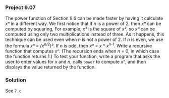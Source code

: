 ### Project 9.07
The power function of Section 9.6 can be made faster by having it calculate *xⁿ* in a different way. We first notice that if *n* is a power of 2, then *xⁿ* can be computed by squaring, For example, *x⁴* is the square of *x²*, so *x⁴* can be computed using only two multiplications instead of three. As it happens, this technique can be used even when *n* is not a power of 2. If *n* is even, we use the formula *xⁿ = (x<sup>n/2</sup>)²*. If *n* is odd, then *xⁿ = x* * *x<sup>n-1</sup>*. Write a recursive function that computes *xⁿ*. (The recursion ends when *n* = 0, in which case the function returns 1.)
To test your function, write a program that asks the user to enter values for *x* and *n*, calls `power` to compute *xⁿ*, and then displays the value returned by the function.

### Solution
See `7.c`
